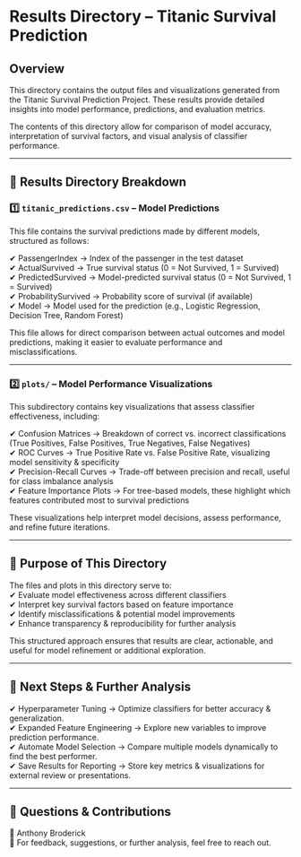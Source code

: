 # Results Directory – Titanic Survival Prediction  

## Overview  
This directory contains the output files and visualizations generated from the Titanic Survival Prediction Project. These results provide detailed insights into model performance, predictions, and evaluation metrics.  

The contents of this directory allow for comparison of model accuracy, interpretation of survival factors, and visual analysis of classifier performance.  

---

## 📂 Results Directory Breakdown  

### 1️⃣ `titanic_predictions.csv` – Model Predictions  
This file contains the survival predictions made by different models, structured as follows:  

✔ PassengerIndex → Index of the passenger in the test dataset  
✔ ActualSurvived → True survival status (0 = Not Survived, 1 = Survived)  
✔ PredictedSurvived → Model-predicted survival status (0 = Not Survived, 1 = Survived)  
✔ ProbabilitySurvived → Probability score of survival (if available)  
✔ Model → Model used for the prediction (e.g., Logistic Regression, Decision Tree, Random Forest)  

This file allows for direct comparison between actual outcomes and model predictions, making it easier to evaluate performance and misclassifications.

---

### 2️⃣ `plots/` – Model Performance Visualizations  
This subdirectory contains key visualizations that assess classifier effectiveness, including:  

✔ Confusion Matrices → Breakdown of correct vs. incorrect classifications (True Positives, False Positives, True Negatives, False Negatives)  
✔ ROC Curves → True Positive Rate vs. False Positive Rate, visualizing model sensitivity & specificity  
✔ Precision-Recall Curves → Trade-off between precision and recall, useful for class imbalance analysis  
✔ Feature Importance Plots → For tree-based models, these highlight which features contributed most to survival predictions  

These visualizations help interpret model decisions, assess performance, and refine future iterations.

---

## 📌 Purpose of This Directory  
The files and plots in this directory serve to:  
✔ Evaluate model effectiveness across different classifiers  
✔ Interpret key survival factors based on feature importance  
✔ Identify misclassifications & potential model improvements  
✔ Enhance transparency & reproducibility for further analysis  

This structured approach ensures that results are clear, actionable, and useful for model refinement or additional exploration.

---

## 📌 Next Steps & Further Analysis  
✔ Hyperparameter Tuning → Optimize classifiers for better accuracy & generalization.  
✔ Expanded Feature Engineering → Explore new variables to improve prediction performance.  
✔ Automate Model Selection → Compare multiple models dynamically to find the best performer.  
✔ Save Results for Reporting → Store key metrics & visualizations for external review or presentations.  

---

## 📩 Questions & Contributions  
👤 Anthony Broderick  
📩 For feedback, suggestions, or further analysis, feel free to reach out.  

